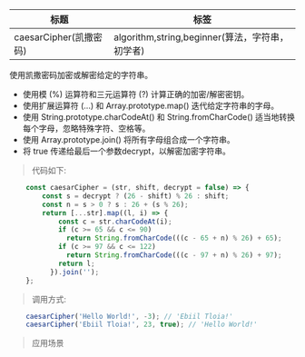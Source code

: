 |  标题   | 标签  |
|  ----  | ----  |
| caesarCipher(凯撒密码) | algorithm,string,beginner(算法，字符串，初学者) |

使用凯撒密码加密或解密给定的字符串。

* 使用模 (%) 运算符和三元运算符 (?) 计算正确的加密/解密密钥。
* 使用扩展运算符 (...) 和 Array.prototype.map() 迭代给定字符串的字母。
* 使用 String.prototype.charCodeAt() 和 String.fromCharCode() 适当地转换每个字母，忽略特殊字符、空格等。
* 使用 Array.prototype.join() 将所有字母组合成一个字符串。
* 将 true 传递给最后一个参数decrypt，以解密加密字符串。


> 代码如下:

```js
    const caesarCipher = (str, shift, decrypt = false) => {
        const s = decrypt ? (26 - shift) % 26 : shift;
        const n = s > 0 ? s : 26 + (s % 26);
        return [...str].map((l, i) => {
            const c = str.charCodeAt(i);
            if (c >= 65 && c <= 90)
              return String.fromCharCode(((c - 65 + n) % 26) + 65);
            if (c >= 97 && c <= 122)
              return String.fromCharCode(((c - 97 + n) % 26) + 97);
            return l;
          }).join('');
    };
```

> 调用方式:

```js
    caesarCipher('Hello World!', -3); // 'Ebiil Tloia!'
    caesarCipher('Ebiil Tloia!', 23, true); // 'Hello World!'
```

> 应用场景